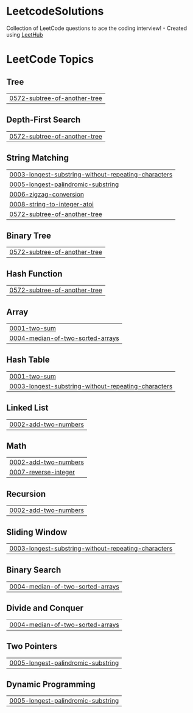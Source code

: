 # LeetcodeSolutions
Collection of LeetCode questions to ace the coding interview! - Created using [LeetHub](https://github.com/QasimWani/LeetHub)

<!---LeetCode Topics Start-->
# LeetCode Topics
## Tree
|  |
| ------- |
| [0572-subtree-of-another-tree](https://github.com/ThomasLittleGH/LeetcodeSolutions/tree/master/0572-subtree-of-another-tree) |
## Depth-First Search
|  |
| ------- |
| [0572-subtree-of-another-tree](https://github.com/ThomasLittleGH/LeetcodeSolutions/tree/master/0572-subtree-of-another-tree) |
## String Matching
|  |
| ------- |
| [0003-longest-substring-without-repeating-characters](https://github.com/ThomasLittleGH/LeetcodeSolutions/tree/master/0003-longest-substring-without-repeating-characters) |
| [0005-longest-palindromic-substring](https://github.com/ThomasLittleGH/LeetcodeSolutions/tree/master/0005-longest-palindromic-substring) |
| [0006-zigzag-conversion](https://github.com/ThomasLittleGH/LeetcodeSolutions/tree/master/0006-zigzag-conversion) |
| [0008-string-to-integer-atoi](https://github.com/ThomasLittleGH/LeetcodeSolutions/tree/master/0008-string-to-integer-atoi) |
| [0572-subtree-of-another-tree](https://github.com/ThomasLittleGH/LeetcodeSolutions/tree/master/0572-subtree-of-another-tree) |
## Binary Tree
|  |
| ------- |
| [0572-subtree-of-another-tree](https://github.com/ThomasLittleGH/LeetcodeSolutions/tree/master/0572-subtree-of-another-tree) |
## Hash Function
|  |
| ------- |
| [0572-subtree-of-another-tree](https://github.com/ThomasLittleGH/LeetcodeSolutions/tree/master/0572-subtree-of-another-tree) |
## Array
|  |
| ------- |
| [0001-two-sum](https://github.com/ThomasLittleGH/LeetcodeSolutions/tree/master/0001-two-sum) |
| [0004-median-of-two-sorted-arrays](https://github.com/ThomasLittleGH/LeetcodeSolutions/tree/master/0004-median-of-two-sorted-arrays) |
## Hash Table
|  |
| ------- |
| [0001-two-sum](https://github.com/ThomasLittleGH/LeetcodeSolutions/tree/master/0001-two-sum) |
| [0003-longest-substring-without-repeating-characters](https://github.com/ThomasLittleGH/LeetcodeSolutions/tree/master/0003-longest-substring-without-repeating-characters) |
## Linked List
|  |
| ------- |
| [0002-add-two-numbers](https://github.com/ThomasLittleGH/LeetcodeSolutions/tree/master/0002-add-two-numbers) |
## Math
|  |
| ------- |
| [0002-add-two-numbers](https://github.com/ThomasLittleGH/LeetcodeSolutions/tree/master/0002-add-two-numbers) |
| [0007-reverse-integer](https://github.com/ThomasLittleGH/LeetcodeSolutions/tree/master/0007-reverse-integer) |
## Recursion
|  |
| ------- |
| [0002-add-two-numbers](https://github.com/ThomasLittleGH/LeetcodeSolutions/tree/master/0002-add-two-numbers) |
## Sliding Window
|  |
| ------- |
| [0003-longest-substring-without-repeating-characters](https://github.com/ThomasLittleGH/LeetcodeSolutions/tree/master/0003-longest-substring-without-repeating-characters) |
## Binary Search
|  |
| ------- |
| [0004-median-of-two-sorted-arrays](https://github.com/ThomasLittleGH/LeetcodeSolutions/tree/master/0004-median-of-two-sorted-arrays) |
## Divide and Conquer
|  |
| ------- |
| [0004-median-of-two-sorted-arrays](https://github.com/ThomasLittleGH/LeetcodeSolutions/tree/master/0004-median-of-two-sorted-arrays) |
## Two Pointers
|  |
| ------- |
| [0005-longest-palindromic-substring](https://github.com/ThomasLittleGH/LeetcodeSolutions/tree/master/0005-longest-palindromic-substring) |
## Dynamic Programming
|  |
| ------- |
| [0005-longest-palindromic-substring](https://github.com/ThomasLittleGH/LeetcodeSolutions/tree/master/0005-longest-palindromic-substring) |
<!---LeetCode Topics End-->